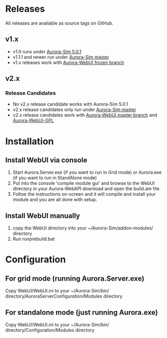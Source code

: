 # Releases
All releases are available as source tags on GitHub.

## v1.x
* v1.0 runs under [Aurora-Sim 5.0.1](https://github.com/aurora-sim/Aurora-Sim/downloads)
* v1.1.1 and newer run under [Aurora-Sim master](https://github.com/aurora-sim/Aurora-Sim/tree/master)
* v1.x releases work with [Aurora-WebUI frozen branch](https://github.com/aurora-sim/Aurora-WebUI/tree/frozen)

## v2.x

### Release Candidates
* No v2.x release candidate works with Aurora-Sim 5.0.1
* v2.x release candidates only run under [Aurora-Sim master](https://github.com/aurora-sim/Aurora-Sim/tree/master)
* v2.x release candidates work with [Aurora-WebUI master branch](https://github.com/aurora-sim/Aurora-WebUI/tree/master) and [Aurora-WebUI-GPL](https://github.com/SignpostMarv/Aurora-WebUI-GPL)

# Installation

## Install WebUI via console
1. Start Aurora.Server.exe (if you want to run in Grid mode) or Aurora.exe (if you want to run in StandAlone mode)
2. Put into the console 'compile module gui' and browse to the WebUI directory in your Aurora-WebAPI download and open the build.am file.
3. Follow the instructions on-screen and it will compile and install your module and you are all done with setup.

## Install WebUI manually
1. copy the WebUI directory into your ~/Aurora-Sim/addon-modules/ directory
2. Run runprebuild.bat

# Configuration

## For grid mode (running Aurora.Server.exe)
Copy WebUI/WebUI.ini to your ~/Aurora-Sim/bin/ directory/AuroraServerConfiguration/Modules directory

## For standalone mode (just running Aurora.exe)
Copy WebUI/WebUI.ini to your ~/Aurora-Sim/bin/ directory/Configuration/Modules directory
